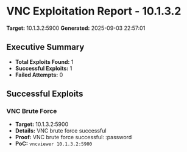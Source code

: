 # VNC Exploitation Report - 10.1.3.2

**Target:** 10.1.3.2:5900
**Generated:** 2025-09-03 22:57:01

## Executive Summary
- **Total Exploits Found:** 1
- **Successful Exploits:** 1
- **Failed Attempts:** 0

## Successful Exploits

### VNC Brute Force
- **Target:** 10.1.3.2:5900
- **Details:** VNC brute force successful
- **Proof:** VNC brute force successful: :password
- **PoC:** `vncviewer 10.1.3.2:5900`

